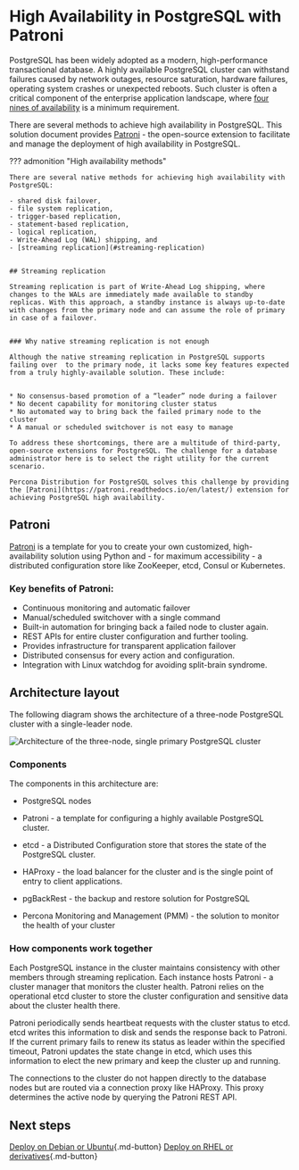 # High Availability in PostgreSQL with Patroni

PostgreSQL has been widely adopted as a modern, high-performance transactional database. A highly available PostgreSQL cluster can withstand failures caused by network outages, resource saturation, hardware failures, operating system crashes or unexpected reboots. Such cluster is often a critical component of the enterprise application landscape, where [four nines of availability](https://en.wikipedia.org/wiki/High_availability#Percentage_calculation) is a minimum requirement. 

There are several methods to achieve high availability in PostgreSQL. This solution document provides [Patroni](#patroni) - the open-source extension to facilitate and manage the deployment of high availability in PostgreSQL.

??? admonition "High availability methods"

    There are several native methods for achieving high availability with PostgreSQL:

    - shared disk failover, 
    - file system replication, 
    - trigger-based replication, 
    - statement-based replication, 
    - logical replication, 
    - Write-Ahead Log (WAL) shipping, and
    - [streaming replication](#streaming-replication)


    ## Streaming replication

    Streaming replication is part of Write-Ahead Log shipping, where changes to the WALs are immediately made available to standby replicas. With this approach, a standby instance is always up-to-date with changes from the primary node and can assume the role of primary in case of a failover.


    ### Why native streaming replication is not enough

    Although the native streaming replication in PostgreSQL supports failing over  to the primary node, it lacks some key features expected from a truly highly-available solution. These include:


    * No consensus-based promotion of a “leader” node during a failover
    * No decent capability for monitoring cluster status 
    * No automated way to bring back the failed primary node to the cluster
    * A manual or scheduled switchover is not easy to manage 

    To address these shortcomings, there are a multitude of third-party, open-source extensions for PostgreSQL. The challenge for a database administrator here is to select the right utility for the current scenario. 

    Percona Distribution for PostgreSQL solves this challenge by providing the [Patroni](https://patroni.readthedocs.io/en/latest/) extension for achieving PostgreSQL high availability.

## Patroni

[Patroni](https://patroni.readthedocs.io/en/latest/) is a template for you to create your own customized, high-availability solution using Python and - for maximum accessibility - a distributed configuration store like ZooKeeper, etcd, Consul or Kubernetes. 

### Key benefits of Patroni:

* Continuous monitoring and automatic failover
* Manual/scheduled switchover with a single command
* Built-in automation for bringing back a failed node to cluster again.
* REST APIs for entire cluster configuration and further tooling.
* Provides infrastructure for transparent application failover
* Distributed consensus for every action and configuration.
* Integration with Linux watchdog for avoiding split-brain syndrome.

## Architecture layout

The following diagram shows the architecture of a three-node PostgreSQL cluster with a single-leader node. 

![Architecture of the three-node, single primary PostgreSQL cluster](../_images/diagrams/ha-architecture-patroni.png)

### Components

The components in this architecture are:

- PostgreSQL nodes 
- Patroni - a template for configuring a highly available PostgreSQL cluster.

- etcd - a Distributed Configuration store that stores the state of the PostgreSQL cluster. 

- HAProxy - the load balancer for the cluster and is the single point of entry to client applications. 

- pgBackRest - the backup and restore solution for PostgreSQL

- Percona Monitoring and Management (PMM) - the solution to monitor the health of your cluster 

### How components work together

Each PostgreSQL instance in the cluster maintains consistency with other members through streaming replication. Each instance hosts Patroni - a cluster manager that monitors the cluster health. Patroni relies on the operational etcd cluster to store the cluster configuration and sensitive data about the cluster health there. 

Patroni periodically sends heartbeat requests with the cluster status to etcd. etcd writes this information to disk and sends the response back to Patroni. If the current primary fails to renew its status as leader within the specified timeout, Patroni updates the state change in etcd, which uses this information to elect the new primary and keep the cluster up and running.

The connections to the cluster do not happen directly to the database nodes but are routed via a connection proxy like HAProxy. This proxy determines the active node by querying the Patroni REST API.


## Next steps

[Deploy on Debian or Ubuntu](ha-setup-apt.md){.md-button}
[Deploy on RHEL or derivatives](ha-setup-yum.md){.md-button}

